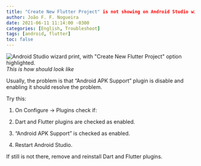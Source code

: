 ```yaml
---
title: "Create New Flutter Project" is not showing on Android Studio wizard
author: João F. F. Nogueira
date: 2021-06-11 11:14:00 -0300
categories: [English, Troubleshoot]
tags: [android, flutter]
toc: false
---
```


![Android Studio wizard print, with "Create New Flutter Project" option highlighted.](https://raw.githubusercontent.com/joaoffnogueira/joaoffnogueira.github.io/main/assets/img/posts/2021-06-11-01.png)
_This is how should look like_

Usually, the problem is that “Android APK Support” plugin is disable and enabling it should resolve the problem.  

Try this:

1. On Configure -> Plugins check if:

2. Dart and Flutter plugins are checked as enabled.

3. “Android APK Support” is checked as enabled.

4. Restart Android Studio.

If still is not there, remove and reinstall Dart and Flutter plugins.